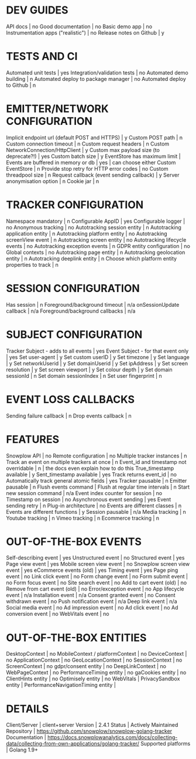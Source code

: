 # DEV GUIDES
API docs | no
Good documentation | no
Basic demo app | no
Instrumentation apps ("realistic") | no
Release notes on Github | y

# TESTS AND CI
Automated unit tests | yes
Integration/validation tests | no
Automated demo building | n
Automated deploy to package manager | no
Automated deploy to Github | n

# EMITTER/NETWORK CONFIGURATION
Implicit endpoint url (default POST and HTTPS) | y
Custom POST path | n
Custom connection timeout | n
Custom request headers | n
Custom NetworkConnection/HttpClient | y
Custom max payload size (to deprecate?!) | yes
Custom batch size | y
EventStore has maximum limit | 
Events are buffered in memory or db | yes | can choose either
Custom EventStore | n
Provide stop retry for HTTP error codes | no
Custom threadpool size | n
Request callback (event sending callback) | y
Server anonymisation option | n
Cookie jar | n

# TRACKER CONFIGURATION
Namespace mandatory | n
Configurable AppID | yes
Configurable logger | no
Anonymous tracking | no
Autotracking session entity | n
Autotracking application entity | n
Autotracking platform entity | no
Autotracking screenView event | n
Autotracking screen entity | no
Autotracking lifecycle events | no
Autotracking exception events | n
GDPR entity configuration | no
Global contexts | no
Autotracking page entity | n
Autotracking geolocation entity | n
Autotracking deeplink entity | n
Choose which platform entity properties to track | n

# SESSION CONFIGURATION
Has session | n
Foreground/background timeout | n/a
onSessionUpdate callback | n/a
Foreground/background callbacks | n/a

# SUBJECT CONFIGURATION
Tracker Subject - adds to all events | yes
Event Subject - for that event only | yes
Set user-agent | y
Set custom userID | y
Set timezone | y
Set language | y
Set networkUserid | y
Set domainUserid | y
Set ipAddress | y
Set screen resolution | y
Set screen viewport | y
Set colour depth | y
Set domain sessionId | n
Set domain sessionIndex | n
Set user fingerprint | n 

# EVENT LOSS CALLBACKS
Sending failure callback | n
Drop events callback | n

# FEATURES
Snowplow API | no
Remote configuration | no
Multiple tracker instances | n
Track an event on multiple trackers at once | n
Event_id and timestamp not overridable | n | the docs even explain how to do this
True_timestamp available | y
Sent_timestamp available | yes
Track returns event_id | no
Automatically track general atomic fields | yes
Tracker pausable | n
Emitter pausable | n
Flush events command | 
Flush at regular time intervals | n
Start new session command | n/a
Event index counter for session | no
Timestamp on session | no
Asynchronous event sending | yes
Event sending retry | n
Plug-in architecture | no
Events are different classes | n
Events are different functions | y
Session pausable | n/a
Media tracking | n
Youtube tracking | n
Vimeo tracking | n
Ecommerce tracking | n

# OUT-OF-THE-BOX EVENTS
Self-describing event | yes
Unstructured event | no
Structured event | yes
Page view event | yes
Mobile screen view event | no
Snowplow screen view event | yes
eCommerce events (old) | yes
Timing event | yes
Page ping event | no
Link click event | no
Form change event | no
Form submit event | no
Form focus event | no
Site search event | no
Add to cart event (old) | no
Remove from cart event (old) | no
Error/exception event | no
App lifecycle event | n/a
Installation event | n/a
Consent granted event | no
Consent withdrawn event | no
Push notification event | n/a
Deep link event | n/a
Social media event | no
Ad impression event | no
Ad click event | no
Ad conversion event | no
WebVitals event | no

# OUT-OF-THE-BOX ENTITIES
DesktopContext | no
MobileContext / platformContext | no
DeviceContext | no
ApplicationContext | no
GeoLocationContext | no
SessionContext | no
ScreenContext | no
gdpr/consent entity | no
DeepLinkContext | no
WebPageContext | no
PerformanceTiming entity | no
gaCookies entity | no
ClientHints entity | no
Optimisely entity | no
WebVitals | 
PrivacySandbox entity | 
PerformanceNavigationTiming entity | 

# DETAILS
Client/Server | client+server
Version | 2.4.1
Status | Actively Maintained
Repository | https://github.com/snowplow/snowplow-golang-tracker
Documentation | https://docs.snowplowanalytics.com/docs/collecting-data/collecting-from-own-applications/golang-tracker/
Supported platforms | Golang 1.9+

